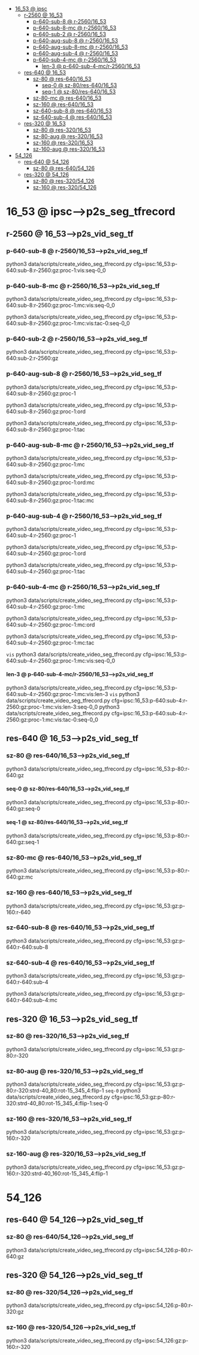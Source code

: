 <!-- MarkdownTOC -->

- [16_53       @ ipsc](#16_53___ipsc_)
    - [r-2560       @ 16_53](#r_2560___16_5_3_)
        - [p-640-sub-8       @ r-2560/16_53](#p_640_sub_8___r_2560_16_53_)
        - [p-640-sub-8-mc       @ r-2560/16_53](#p_640_sub_8_mc___r_2560_16_53_)
        - [p-640-sub-2       @ r-2560/16_53](#p_640_sub_2___r_2560_16_53_)
        - [p-640-aug-sub-8       @ r-2560/16_53](#p_640_aug_sub_8___r_2560_16_53_)
        - [p-640-aug-sub-8-mc       @ r-2560/16_53](#p_640_aug_sub_8_mc___r_2560_16_53_)
        - [p-640-aug-sub-4       @ r-2560/16_53](#p_640_aug_sub_4___r_2560_16_53_)
        - [p-640-sub-4-mc       @ r-2560/16_53](#p_640_sub_4_mc___r_2560_16_53_)
            - [len-3       @ p-640-sub-4-mc/r-2560/16_53](#len_3___p_640_sub_4_mc_r_2560_16_5_3_)
    - [res-640       @ 16_53](#res_640___16_5_3_)
        - [sz-80       @ res-640/16_53](#sz_80___res_640_16_5_3_)
            - [seq-0       @ sz-80/res-640/16_53](#seq_0___sz_80_res_640_16_5_3_)
            - [seq-1       @ sz-80/res-640/16_53](#seq_1___sz_80_res_640_16_5_3_)
        - [sz-80-mc       @ res-640/16_53](#sz_80_mc___res_640_16_5_3_)
        - [sz-160       @ res-640/16_53](#sz_160___res_640_16_5_3_)
        - [sz-640-sub-8       @ res-640/16_53](#sz_640_sub_8___res_640_16_5_3_)
        - [sz-640-sub-4       @ res-640/16_53](#sz_640_sub_4___res_640_16_5_3_)
    - [res-320       @ 16_53](#res_320___16_5_3_)
        - [sz-80       @ res-320/16_53](#sz_80___res_320_16_5_3_)
        - [sz-80-aug       @ res-320/16_53](#sz_80_aug___res_320_16_5_3_)
        - [sz-160       @ res-320/16_53](#sz_160___res_320_16_5_3_)
        - [sz-160-aug       @ res-320/16_53](#sz_160_aug___res_320_16_5_3_)
- [54_126](#54_12_6_)
    - [res-640       @ 54_126](#res_640___54_126_)
        - [sz-80       @ res-640/54_126](#sz_80___res_640_54_126_)
    - [res-320       @ 54_126](#res_320___54_126_)
        - [sz-80       @ res-320/54_126](#sz_80___res_320_54_126_)
        - [sz-160       @ res-320/54_126](#sz_160___res_320_54_126_)

<!-- /MarkdownTOC -->
<a id="16_53___ipsc_"></a>
# 16_53       @ ipsc-->p2s_seg_tfrecord
<a id="r_2560___16_5_3_"></a>
## r-2560       @ 16_53-->p2s_vid_seg_tf
<a id="p_640_sub_8___r_2560_16_53_"></a>
### p-640-sub-8       @ r-2560/16_53-->p2s_vid_seg_tf
python3 data/scripts/create_video_seg_tfrecord.py cfg=ipsc:16_53:p-640:sub-8:r-2560:gz:proc-1:vis:seq-0_0

<a id="p_640_sub_8_mc___r_2560_16_53_"></a>
### p-640-sub-8-mc       @ r-2560/16_53-->p2s_vid_seg_tf
python3 data/scripts/create_video_seg_tfrecord.py cfg=ipsc:16_53:p-640:sub-8:r-2560:gz:proc-1:mc:vis:seq-0_0

python3 data/scripts/create_video_seg_tfrecord.py cfg=ipsc:16_53:p-640:sub-8:r-2560:gz:proc-1:mc:vis:tac-0:seq-0_0

<a id="p_640_sub_2___r_2560_16_53_"></a>
### p-640-sub-2       @ r-2560/16_53-->p2s_vid_seg_tf
python3 data/scripts/create_video_seg_tfrecord.py cfg=ipsc:16_53:p-640:sub-2:r-2560:gz

<a id="p_640_aug_sub_8___r_2560_16_53_"></a>
### p-640-aug-sub-8       @ r-2560/16_53-->p2s_vid_seg_tf
python3 data/scripts/create_video_seg_tfrecord.py cfg=ipsc:16_53:p-640:sub-8:r-2560:gz:proc-1

python3 data/scripts/create_video_seg_tfrecord.py cfg=ipsc:16_53:p-640:sub-8:r-2560:gz:proc-1:ord

python3 data/scripts/create_video_seg_tfrecord.py cfg=ipsc:16_53:p-640:sub-8:r-2560:gz:proc-1:tac

<a id="p_640_aug_sub_8_mc___r_2560_16_53_"></a>
### p-640-aug-sub-8-mc       @ r-2560/16_53-->p2s_vid_seg_tf
python3 data/scripts/create_video_seg_tfrecord.py cfg=ipsc:16_53:p-640:sub-8:r-2560:gz:proc-1:mc

python3 data/scripts/create_video_seg_tfrecord.py cfg=ipsc:16_53:p-640:sub-8:r-2560:gz:proc-1:ord:mc

python3 data/scripts/create_video_seg_tfrecord.py cfg=ipsc:16_53:p-640:sub-8:r-2560:gz:proc-1:tac:mc

<a id="p_640_aug_sub_4___r_2560_16_53_"></a>
### p-640-aug-sub-4       @ r-2560/16_53-->p2s_vid_seg_tf
python3 data/scripts/create_video_seg_tfrecord.py cfg=ipsc:16_53:p-640:sub-4:r-2560:gz:proc-1

python3 data/scripts/create_video_seg_tfrecord.py cfg=ipsc:16_53:p-640:sub-4:r-2560:gz:proc-1:ord

python3 data/scripts/create_video_seg_tfrecord.py cfg=ipsc:16_53:p-640:sub-4:r-2560:gz:proc-1:tac

<a id="p_640_sub_4_mc___r_2560_16_53_"></a>
### p-640-sub-4-mc       @ r-2560/16_53-->p2s_vid_seg_tf
python3 data/scripts/create_video_seg_tfrecord.py cfg=ipsc:16_53:p-640:sub-4:r-2560:gz:proc-1:mc

python3 data/scripts/create_video_seg_tfrecord.py cfg=ipsc:16_53:p-640:sub-4:r-2560:gz:proc-1:mc:ord

python3 data/scripts/create_video_seg_tfrecord.py cfg=ipsc:16_53:p-640:sub-4:r-2560:gz:proc-1:mc:tac

`vis`
python3 data/scripts/create_video_seg_tfrecord.py cfg=ipsc:16_53:p-640:sub-4:r-2560:gz:proc-1:mc:vis:seq-0_0

<a id="len_3___p_640_sub_4_mc_r_2560_16_5_3_"></a>
#### len-3       @ p-640-sub-4-mc/r-2560/16_53-->p2s_vid_seg_tf
python3 data/scripts/create_video_seg_tfrecord.py cfg=ipsc:16_53:p-640:sub-4:r-2560:gz:proc-1:mc:vis:len-3
`vis`
python3 data/scripts/create_video_seg_tfrecord.py cfg=ipsc:16_53:p-640:sub-4:r-2560:gz:proc-1:mc:vis:len-3:seq-0_0
python3 data/scripts/create_video_seg_tfrecord.py cfg=ipsc:16_53:p-640:sub-4:r-2560:gz:proc-1:mc:vis:tac-0:seq-0_0

<a id="res_640___16_5_3_"></a>
## res-640       @ 16_53-->p2s_vid_seg_tf
<a id="sz_80___res_640_16_5_3_"></a>
### sz-80       @ res-640/16_53-->p2s_vid_seg_tf
python3 data/scripts/create_video_seg_tfrecord.py cfg=ipsc:16_53:p-80:r-640:gz
<a id="seq_0___sz_80_res_640_16_5_3_"></a>
#### seq-0       @ sz-80/res-640/16_53-->p2s_vid_seg_tf
python3 data/scripts/create_video_seg_tfrecord.py cfg=ipsc:16_53:p-80:r-640:gz:seq-0
<a id="seq_1___sz_80_res_640_16_5_3_"></a>
#### seq-1       @ sz-80/res-640/16_53-->p2s_vid_seg_tf
python3 data/scripts/create_video_seg_tfrecord.py cfg=ipsc:16_53:p-80:r-640:gz:seq-1

<a id="sz_80_mc___res_640_16_5_3_"></a>
### sz-80-mc       @ res-640/16_53-->p2s_vid_seg_tf
python3 data/scripts/create_video_seg_tfrecord.py cfg=ipsc:16_53:p-80:r-640:gz:mc

<a id="sz_160___res_640_16_5_3_"></a>
### sz-160       @ res-640/16_53-->p2s_vid_seg_tf
python3 data/scripts/create_video_seg_tfrecord.py cfg=ipsc:16_53:gz:p-160:r-640

<a id="sz_640_sub_8___res_640_16_5_3_"></a>
### sz-640-sub-8       @ res-640/16_53-->p2s_vid_seg_tf
python3 data/scripts/create_video_seg_tfrecord.py cfg=ipsc:16_53:gz:p-640:r-640:sub-8

<a id="sz_640_sub_4___res_640_16_5_3_"></a>
### sz-640-sub-4       @ res-640/16_53-->p2s_vid_seg_tf
python3 data/scripts/create_video_seg_tfrecord.py cfg=ipsc:16_53:gz:p-640:r-640:sub-4

python3 data/scripts/create_video_seg_tfrecord.py cfg=ipsc:16_53:gz:p-640:r-640:sub-4:mc


<a id="res_320___16_5_3_"></a>
## res-320       @ 16_53-->p2s_vid_seg_tf
<a id="sz_80___res_320_16_5_3_"></a>
### sz-80       @ res-320/16_53-->p2s_vid_seg_tf
python3 data/scripts/create_video_seg_tfrecord.py cfg=ipsc:16_53:gz:p-80:r-320

<a id="sz_80_aug___res_320_16_5_3_"></a>
### sz-80-aug       @ res-320/16_53-->p2s_vid_seg_tf
python3 data/scripts/create_video_seg_tfrecord.py cfg=ipsc:16_53:gz:p-80:r-320:strd-40_80:rot-15_345_4:flip-1
`seq-0`
python3 data/scripts/create_video_seg_tfrecord.py cfg=ipsc:16_53:gz:p-80:r-320:strd-40_80:rot-15_345_4:flip-1:seq-0

<a id="sz_160___res_320_16_5_3_"></a>
### sz-160       @ res-320/16_53-->p2s_vid_seg_tf
python3 data/scripts/create_video_seg_tfrecord.py cfg=ipsc:16_53:gz:p-160:r-320

<a id="sz_160_aug___res_320_16_5_3_"></a>
### sz-160-aug       @ res-320/16_53-->p2s_vid_seg_tf
python3 data/scripts/create_video_seg_tfrecord.py cfg=ipsc:16_53:gz:p-160:r-320:strd-40_160:rot-15_345_4:flip-1

<a id="54_12_6_"></a>
# 54_126
<a id="res_640___54_126_"></a>
## res-640       @ 54_126-->p2s_vid_seg_tf
<a id="sz_80___res_640_54_126_"></a>
### sz-80       @ res-640/54_126-->p2s_vid_seg_tf
python3 data/scripts/create_video_seg_tfrecord.py cfg=ipsc:54_126:p-80:r-640:gz
<a id="res_320___54_126_"></a>
## res-320       @ 54_126-->p2s_vid_seg_tf
<a id="sz_80___res_320_54_126_"></a>
### sz-80       @ res-320/54_126-->p2s_vid_seg_tf
python3 data/scripts/create_video_seg_tfrecord.py cfg=ipsc:54_126:p-80:r-320:gz
<a id="sz_160___res_320_54_126_"></a>
### sz-160       @ res-320/54_126-->p2s_vid_seg_tf
python3 data/scripts/create_video_seg_tfrecord.py cfg=ipsc:54_126:gz:p-160:r-320
